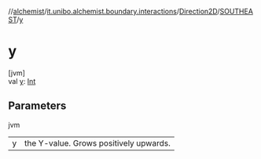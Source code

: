 //[alchemist](../../../../index.md)/[it.unibo.alchemist.boundary.interactions](../../index.md)/[Direction2D](../index.md)/[SOUTHEAST](index.md)/[y](y.md)

# y

[jvm]\
val [y](y.md): [Int](https://kotlinlang.org/api/latest/jvm/stdlib/kotlin/-int/index.html)

## Parameters

jvm

| | |
|---|---|
| y | the Y-value. Grows positively upwards. |
